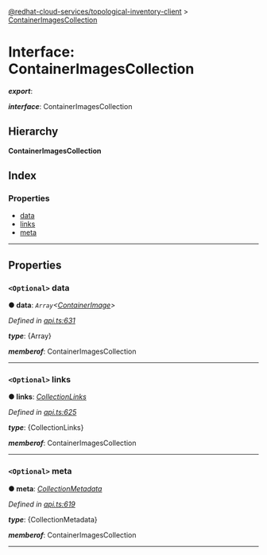 [@redhat-cloud-services/topological-inventory-client](../README.md) > [ContainerImagesCollection](../interfaces/containerimagescollection.md)

# Interface: ContainerImagesCollection

*__export__*: 

*__interface__*: ContainerImagesCollection

## Hierarchy

**ContainerImagesCollection**

## Index

### Properties

* [data](containerimagescollection.md#data)
* [links](containerimagescollection.md#links)
* [meta](containerimagescollection.md#meta)

---

## Properties

<a id="data"></a>

### `<Optional>` data

**● data**: *`Array`<[ContainerImage](containerimage.md)>*

*Defined in [api.ts:631](https://github.com/RedHatInsights/javascript-clients/blob/master/packages/topological-inventory/api.ts#L631)*

*__type__*: {Array}

*__memberof__*: ContainerImagesCollection

___
<a id="links"></a>

### `<Optional>` links

**● links**: *[CollectionLinks](collectionlinks.md)*

*Defined in [api.ts:625](https://github.com/RedHatInsights/javascript-clients/blob/master/packages/topological-inventory/api.ts#L625)*

*__type__*: {CollectionLinks}

*__memberof__*: ContainerImagesCollection

___
<a id="meta"></a>

### `<Optional>` meta

**● meta**: *[CollectionMetadata](collectionmetadata.md)*

*Defined in [api.ts:619](https://github.com/RedHatInsights/javascript-clients/blob/master/packages/topological-inventory/api.ts#L619)*

*__type__*: {CollectionMetadata}

*__memberof__*: ContainerImagesCollection

___

